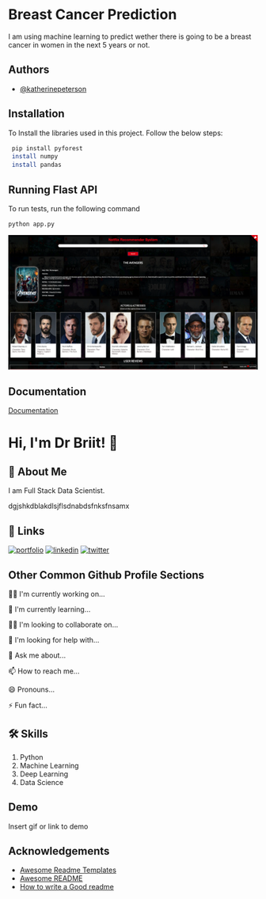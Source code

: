 
# **Breast Cancer Prediction**

I am using machine learning to predict wether there is going to be a breast cancer in women in the next 5 years or not.
## Authors

- [@katherinepeterson](https://www.github.com/octokatherine)


## Installation

To Install the libraries used in this project. Follow the below steps:

```bash
 pip install pyforest
 install numpy
 install pandas
```
    
## Running Flast API

To run tests, run the following command

```bash
python app.py
```


![Logo](https://github.com/MrBriit/predicting-breast-cancer-in-women/blob/main/net%20screenshot.png?raw=true)


## Documentation

[Documentation](https://linktodocumentation)


# Hi, I'm Dr Briit! 👋


## 🚀 About Me
I am Full Stack Data Scientist.

dgjshkdblakdlsjflsdnabdsfnksfnsamx



## 🔗 Links
[![portfolio](https://img.shields.io/badge/my_portfolio-000?style=for-the-badge&logo=ko-fi&logoColor=white)](https://katherinempeterson.com/)
[![linkedin](https://img.shields.io/badge/linkedin-0A66C2?style=for-the-badge&logo=linkedin&logoColor=white)](https://www.linkedin.com/)
[![twitter](https://img.shields.io/badge/twitter-1DA1F2?style=for-the-badge&logo=twitter&logoColor=white)](https://twitter.com/)


## Other Common Github Profile Sections
👩‍💻 I'm currently working on...

🧠 I'm currently learning...

👯‍♀️ I'm looking to collaborate on...

🤔 I'm looking for help with...

💬 Ask me about...

📫 How to reach me...

😄 Pronouns...

⚡️ Fun fact...


## 🛠 Skills
1. Python
2. Machine Learning
3. Deep Learning
4. Data Science


## Demo

Insert gif or link to demo


## Acknowledgements

 - [Awesome Readme Templates](https://awesomeopensource.com/project/elangosundar/awesome-README-templates)
 - [Awesome README](https://github.com/matiassingers/awesome-readme)
 - [How to write a Good readme](https://bulldogjob.com/news/449-how-to-write-a-good-readme-for-your-github-project)

